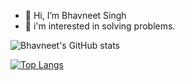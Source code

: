 - 👋 Hi, I’m Bhavneet Singh
- 👀 i'm interested in solving problems.

![Bhavneet's GitHub stats](https://github-readme-stats.vercel.app/api?username=BhavneetSingh7&theme=dark&show_icons=true)

[![Top Langs](https://github-readme-stats.vercel.app/api/top-langs/?username=BhavneetSingh7)](https://github.com/BhavneetSingh7)

